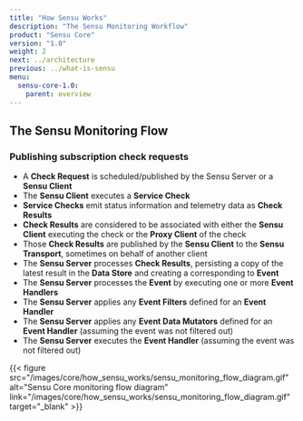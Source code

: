 ```yaml
---
title: "How Sensu Works"
description: "The Sensu Monitoring Workflow"
product: "Sensu Core"
version: "1.0"
weight: 2
next: ../architecture
previous: ../what-is-sensu
menu:
  sensu-core-1.0:
    parent: overview
---
```


## The Sensu Monitoring Flow

### Publishing subscription check requests

- A **Check Request** is scheduled/published by the Sensu Server or a
  **Sensu Client**
- The **Sensu Client** executes a **Service Check**
- **Service Checks** emit status information and telemetry data as **Check
  Results**
- **Check Results** are considered to be associated with either the **Sensu Client** executing the check or the **Proxy Client** of the check
- Those **Check Results** are published by the **Sensu Client** to the **Sensu Transport**, sometimes on behalf of another client
- The **Sensu Server** processes **Check Results**, persisting a copy of the
  latest result in the **Data Store** and creating a corresponding to **Event**
- The **Sensu Server** processes the **Event** by executing one or more **Event
  Handlers**
- The **Sensu Server** applies any **Event Filters** defined for an **Event
  Handler**
- The **Sensu Server** applies any **Event Data Mutators** defined for an
  **Event Handler** (assuming the event was not filtered out)
- The **Sensu Server** executes the **Event Handler** (assuming the event was
  not filtered out)

{{< figure src="/images/core/how_sensu_works/sensu_monitoring_flow_diagram.gif" alt="Sensu Core monitoring flow diagram" link="/images/core/how_sensu_works/sensu_monitoring_flow_diagram.gif" target="_blank" >}}
